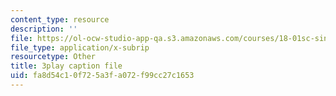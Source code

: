 ```yaml
---
content_type: resource
description: ''
file: https://ol-ocw-studio-app-qa.s3.amazonaws.com/courses/18-01sc-single-variable-calculus-fall-2010/fa8d54c10f725a3fa072f99cc27c1653_2y4tCiWbVRI.vtt
file_type: application/x-subrip
resourcetype: Other
title: 3play caption file
uid: fa8d54c1-0f72-5a3f-a072-f99cc27c1653
---
```

